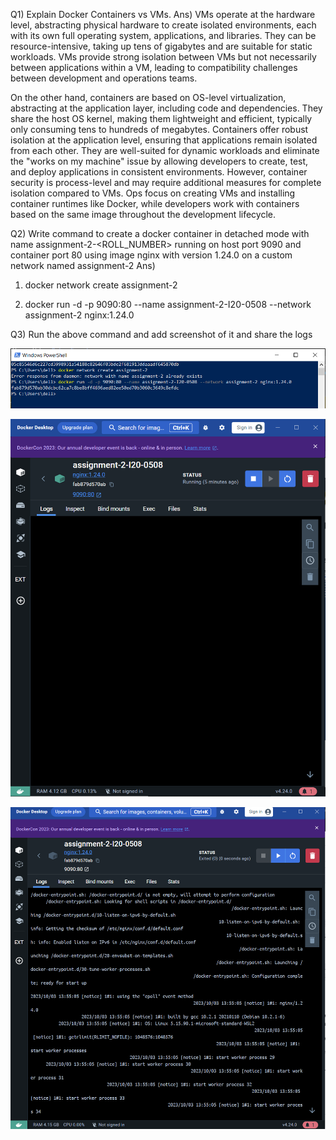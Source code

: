 Q1) Explain Docker Containers vs VMs.
Ans) VMs operate at the hardware level, abstracting physical hardware to create isolated environments, each with its own full operating system, applications, and libraries. They can be resource-intensive, taking up tens of gigabytes and are suitable for static workloads. VMs provide strong isolation between VMs but not necessarily between applications within a VM, leading to compatibility challenges between development and operations teams.

On the other hand, containers are based on OS-level virtualization, abstracting at the application layer, including code and dependencies. They share the host OS kernel, making them lightweight and efficient, typically only consuming tens to hundreds of megabytes. Containers offer robust isolation at the application level, ensuring that applications remain isolated from each other. They are well-suited for dynamic workloads and eliminate the "works on my machine" issue by allowing developers to create, test, and deploy applications in consistent environments. However, container security is process-level and may require additional measures for complete isolation compared to VMs. Ops focus on creating VMs and installing container runtimes like Docker, while developers work with containers based on the same image throughout the development lifecycle.

Q2) Write command to create a docker container in detached mode with name assignment-2-<ROLL_NUMBER> running on host port 9090 and container port 80 using image nginx with version 1.24.0 on a custom network named assignment-2
Ans) 

1. docker network create assignment-2

2. docker run -d -p 9090:80 --name assignment-2-I20-0508 --network assignment-2 nginx:1.24.0

Q3) Run the above command and add screenshot of it and share the logs

![](/screenshots/1st.png)

![](/screenshots/2nd.png)

![](/screenshots/3rd.png)


